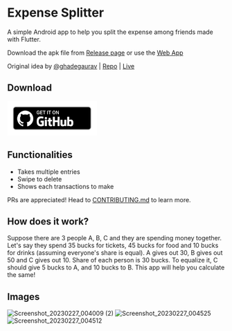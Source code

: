 # Expense Splitter

A simple Android app to help you split the expense among friends made with Flutter.

Download the apk file from [Release page](https://github.com/ninadnaik10/expense-splitter/releases) or use the [Web App](https://ninadnaik10.github.io/expense-splitter-web/)

Original idea by [@ghadegaurav](https://github.com/ghadegaurav) | [Repo](https://github.com/ghadegaurav/bill-splitter) | [Live](https://ghadegaurav.github.io/bill-splitter/)

## Download

[<img src="ghbadge.png" alt="Get it on GitHub" height="80">](https://github.com/ninadnaik10/expense-splitter/releases)

## Functionalities

- Takes multiple entries
- Swipe to delete
- Shows each transactions to make

PRs are appreciated! Head to [CONTRIBUTING.md](https://github.com/ninadnaik10/expense-splitter/blob/main/CONTRIBUTING.md) to learn more.

## How does it work?
Suppose there are 3 people A, B, C and they are spending money together.
Let's say they spend 35 bucks for tickets, 45 bucks for food and 10 bucks for drinks (assuming everyone's share is equal).
A gives out 30, B gives out 50 and C gives out 10. Share of each person is 30 bucks. To equalize it, C should give 5 bucks to A, and 10 bucks to B.
This app will help you calculate the same!

## Images


![Screenshot_20230227_004009 (2)](https://user-images.githubusercontent.com/86565419/221431760-2995cb6c-cae0-4906-8f0f-8868cc5af9c3.png)
![Screenshot_20230227_004525](https://user-images.githubusercontent.com/86565419/221431883-7f7c7269-e9c5-40ec-be81-c3338ba68702.png)
![Screenshot_20230227_004512](https://user-images.githubusercontent.com/86565419/221431888-b2e5630d-ba1b-4ecb-950e-05fa9baf4ec0.png)
